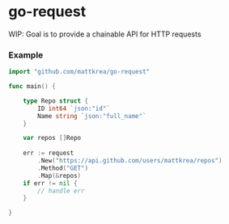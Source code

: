 # go-request
WIP: Goal is to provide a chainable API for HTTP requests

### Example

```go
import "github.com/mattkrea/go-request"

func main() {

	type Repo struct {
		ID int64 `json:"id"`
		Name string `json:"full_name"`
	}

	var repos []Repo
	
	err := request
		.New("https://api.github.com/users/mattkrea/repos")
		.Method("GET")
		.Map(&repos)
	if err != nil {
		// handle err
	}

}
```